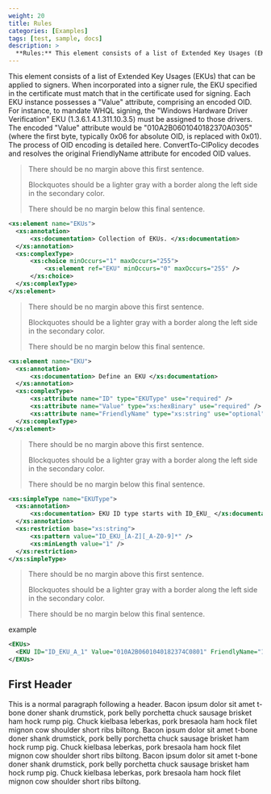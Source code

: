 ```yaml
---
weight: 20
title: Rules
categories: [Examples]
tags: [test, sample, docs]
description: >
  **Rules:** This element consists of a list of Extended Key Usages (EKUs) that can be applied to signers.
---
```


This element consists of a list of Extended Key Usages (EKUs) that can be applied to signers. When incorporated into a signer rule, the EKU specified in the certificate must match that in the certificate used for signing. Each EKU instance possesses a "Value" attribute, comprising an encoded OID. For instance, to mandate WHQL signing, the "Windows Hardware Driver Verification" EKU (1.3.6.1.4.1.311.10.3.5) must be assigned to those drivers. The encoded "Value" attribute would be "010A2B0601040182370A0305" (where the first byte, typically 0x06 for absolute OID, is replaced with 0x01). The process of OID encoding is detailed here. ConvertTo-CIPolicy decodes and resolves the original FriendlyName attribute for encoded OID values.


> There should be no margin above this first sentence.
>
> Blockquotes should be a lighter gray with a border along the left side in the secondary color.
>
> There should be no margin below this final sentence.

```xsd
<xs:element name="EKUs">
  <xs:annotation>
      <xs:documentation> Collection of EKUs. </xs:documentation>
  </xs:annotation>
  <xs:complexType>
      <xs:choice minOccurs="1" maxOccurs="255">
          <xs:element ref="EKU" minOccurs="0" maxOccurs="255" />
      </xs:choice>
  </xs:complexType>
</xs:element>
```

> There should be no margin above this first sentence.
>
> Blockquotes should be a lighter gray with a border along the left side in the secondary color.
>
> There should be no margin below this final sentence.

```xsd
<xs:element name="EKU">
  <xs:annotation>
      <xs:documentation> Define an EKU </xs:documentation>
  </xs:annotation>
  <xs:complexType>
      <xs:attribute name="ID" type="EKUType" use="required" />
      <xs:attribute name="Value" type="xs:hexBinary" use="required" />
      <xs:attribute name="FriendlyName" type="xs:string" use="optional" />
  </xs:complexType>
</xs:element>
```
> There should be no margin above this first sentence.
>
> Blockquotes should be a lighter gray with a border along the left side in the secondary color.
>
> There should be no margin below this final sentence.

```xsd
<xs:simpleType name="EKUType">
  <xs:annotation>
      <xs:documentation> EKU ID type starts with ID_EKU_ </xs:documentation>
  </xs:annotation>
  <xs:restriction base="xs:string">
      <xs:pattern value="ID_EKU_[A-Z][_A-Z0-9]*" />
      <xs:minLength value="1" />
  </xs:restriction>
</xs:simpleType>
```

> There should be no margin above this first sentence.
>
> Blockquotes should be a lighter gray with a border along the left side in the secondary color.
>
> There should be no margin below this final sentence.

example
```xml
<EKUs>
  <EKU ID="ID_EKU_A_1" Value="010A2B0601040182374C0801" FriendlyName="1.3.6.1.4.1.311.76.8.1" />
</EKUs>
```









## First Header

This is a normal paragraph following a header. Bacon ipsum dolor sit amet t-bone doner shank drumstick, pork belly porchetta chuck sausage brisket ham hock rump pig. Chuck kielbasa leberkas, pork bresaola ham hock filet mignon cow shoulder short ribs biltong.  Bacon ipsum dolor sit amet t-bone doner shank drumstick, pork belly porchetta chuck sausage brisket ham hock rump pig. Chuck kielbasa leberkas, pork bresaola ham hock filet mignon cow shoulder short ribs biltong.  Bacon ipsum dolor sit amet t-bone doner shank drumstick, pork belly porchetta chuck sausage brisket ham hock rump pig. Chuck kielbasa leberkas, pork bresaola ham hock filet mignon cow shoulder short ribs biltong.